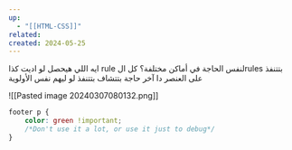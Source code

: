 ```yaml
---
up:
  - "[[HTML-CSS]]"
related: 
created: 2024-05-25
---
```

ايه اللي هيحصل لو اديت كذا rule لنفس الحاجة في أماكن مختلفة؟
كل الrules بتتنفذ على العنصر دا
آخر حاجة بتتشاف بتتنفذ لو ليهم نفس الأولوية

![[Pasted image 20240307080132.png]]

```css
footer p {
	color: green !important;
	/*Don't use it a lot, or use it just to debug*/
}
```
